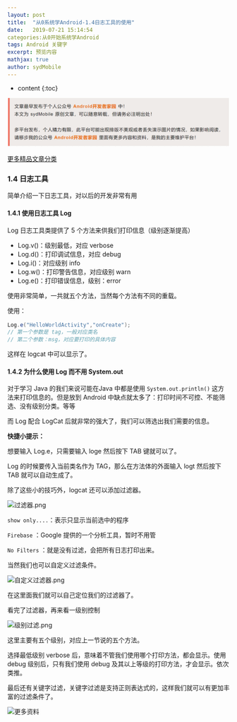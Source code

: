 ```yaml
---
layout: post
title:  "从0系统学Android-1.4日志工具的使用"
date:   2019-07-21 15:14:54
categories:从0开始系统学Android
tags: Android 关键字
excerpt: 预览内容
mathjax: true
author: sydMobile
---
```

* content
{:toc}
















![f](https://github.com/sydmobile/sydmobile.github.io/blob/master/pic/%E5%A4%B4%E5%9B%BE%E7%89%87%E4%B8%A2%E5%A4%B1.png?raw=true)

[更多精品文章分类](https://mp.weixin.qq.com/s/B8DP0UMg1fup2_sJVtgjMw)

### 1.4 日志工具

简单介绍一下日志工具，对以后的开发非常有用

#### 1.4.1 使用日志工具 Log

Log 日志工具类提供了 5 个方法来供我们打印信息（级别逐渐提高）

- Log.v()：级别最低，对应 verbose
- Log.d()：打印调试信息，对应 debug
- Log.i()：对应级别 info
- Log.w()：打印警告信息，对应级别 warn
- Log.e()：打印错误信息，级别：error

使用非常简单，一共就五个方法，当然每个方法有不同的重载。

使用：

```java
Log.e("HelloWorldActivity","onCreate");
// 第一个参数是 tag，一般对应类名
// 第二个参数：msg，对应要打印的具体内容
```

这样在 logcat 中可以显示了。

#### 1.4.2 为什么使用 Log 而不用 System.out

对于学习 Java 的我们来说可能在Java 中都是使用 `System.out.println()` 这方法来打印信息的。但是放到 Android 中缺点就太多了：打印时间不可控、不能筛选、没有级别分类。等等

而 Log 配合 LogCat 后就非常的强大了，我们可以筛选出我们需要的信息。

**快捷小提示：**

想要输入 Log.e，只需要输入 loge 然后按下 TAB 键就可以了。

Log 的时候要传入当前类名作为 TAG，那么在方法体的外面输入 logt 然后按下 TAB 就可以自动生成了。

除了这些小的技巧外，logcat 还可以添加过滤器。

![过滤器.png](https://upload-images.jianshu.io/upload_images/6737388-f157859a06eeda0e.png?imageMogr2/auto-orient/strip%7CimageView2/2/w/1240)


`show only....`：表示只显示当前选中的程序

`Firebase` ：Google 提供的一个分析工具，暂时不用管

`No Filters` ：就是没有过滤，会把所有日志打印出来。

当然我们也可以自定义过滤条件。

![自定义过滤器.png](https://upload-images.jianshu.io/upload_images/6737388-092e50727d40c922.png?imageMogr2/auto-orient/strip%7CimageView2/2/w/1240)


在这里面我们就可以自己定位我们的过滤器了。

看完了过滤器，再来看一级别控制

![级别过滤.png](https://upload-images.jianshu.io/upload_images/6737388-23f8359cbd0bfa22.png?imageMogr2/auto-orient/strip%7CimageView2/2/w/1240)


这里主要有五个级别，对应上一节说的五个方法。

选择最低级别 verbose 后，意味着不管我们使用哪个打印方法，都会显示。使用 debug 级别后，只有我们使用 debug 及其以上等级的打印方法，才会显示。依次类推。

最后还有关键字过滤，关键字过滤是支持正则表达式的，这样我们就可以有更加丰富的过滤条件了。

![更多资料](https://upload-images.jianshu.io/upload_images/6737388-494987d373b04b64.jpg?imageMogr2/auto-orient/strip%7CimageView2/2/w/1240) 